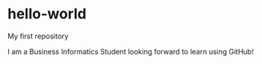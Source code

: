 # hello-world
My first repository

I am a Business Informatics Student looking forward to learn using GitHub! 
